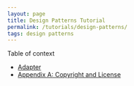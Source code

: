 ```yaml
---
layout: page
title: Design Patterns Tutorial
permalink: /tutorials/design-patterns/
tags: design patterns
---
```


Table of context

* [Adapter](/tutorials/design-patterns/Adapter)
* [Appendix A: Copyright and License](/license/)

